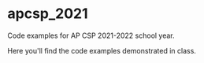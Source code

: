 # apcsp_2021
Code examples for AP CSP 2021-2022 school year.

Here you'll find the code examples demonstrated in class.
